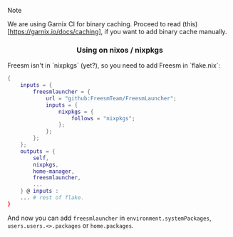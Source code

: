 > [!NOTE]
> We are using Garnix CI for binary caching. 
> Proceed to read (this)[https://garnix.io/docs/caching],
> if you want to add binary cache manually.

<h3 align="center"> Using on nixos / nixpkgs </h3>
Freesm isn't in `nixpkgs` (yet?), so you need to add Freesm in `flake.nix`:

```Nix
{
    inputs = {
        freesmlauncher = {
            url = "github:FreesmTeam/FreesmLauncher";
            inputs = {
                nixpkgs = {
                    follows = "nixpkgs";
                };
            };
        };
    };
    outputs = { 
        self, 
        nixpkgs,
        home-manager,
        freesmlauncher,
        ...
    } @ inputs : 
    ... # rest of flake.
}
```

And now you can add `freesmlauncher` in `environment.systemPackages`, `users.users.<>.packages` or `home.packages`.
